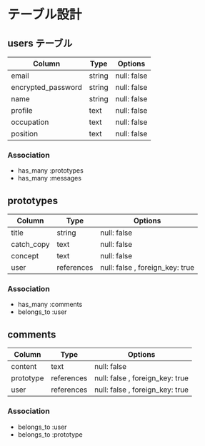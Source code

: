 # テーブル設計

## users テーブル

| Column             | Type   | Options     |
| ------------------ | ------ | ----------- |
| email              | string | null: false |
| encrypted_password | string | null: false |
| name               | string | null: false |
| profile            | text   | null: false |
| occupation         | text   | null: false |
| position           | text   | null: false |


### Association

- has_many :prototypes
- has_many :messages


## prototypes
| Column             | Type         | Options                               |
| ------------------ | ------------ | ------------------------------------- |
| title              | string       | null: false                           |
| catch_copy         | text         | null: false                           |
| concept            | text         | null: false                           |
| user               | references   | null: false , foreign_key: true       |


### Association

- has_many :comments
- belongs_to :user

## comments
| Column             | Type         | Options                               |
| ------------------ | ------------ | ------------------------------------- |
| content            | text         | null: false                           |
| prototype          | references   | null: false , foreign_key: true       |
| user               | references   | null: false , foreign_key: true       |


### Association

- belongs_to :user
- belongs_to :prototype
